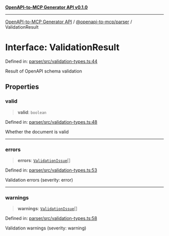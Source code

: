 [**OpenAPI-to-MCP Generator API v0.1.0**](../../../README.md)

***

[OpenAPI-to-MCP Generator API](../../../modules.md) / [@openapi-to-mcp/parser](../README.md) / ValidationResult

# Interface: ValidationResult

Defined in: [parser/src/validation-types.ts:44](https://github.com/salacoste/openapi-mcp-generator/blob/fda5c6400a831cddbad9eacd652e11b2f7410b22/packages/parser/src/validation-types.ts#L44)

Result of OpenAPI schema validation

## Properties

### valid

> **valid**: `boolean`

Defined in: [parser/src/validation-types.ts:48](https://github.com/salacoste/openapi-mcp-generator/blob/fda5c6400a831cddbad9eacd652e11b2f7410b22/packages/parser/src/validation-types.ts#L48)

Whether the document is valid

***

### errors

> **errors**: [`ValidationIssue`](ValidationIssue.md)[]

Defined in: [parser/src/validation-types.ts:53](https://github.com/salacoste/openapi-mcp-generator/blob/fda5c6400a831cddbad9eacd652e11b2f7410b22/packages/parser/src/validation-types.ts#L53)

Validation errors (severity: error)

***

### warnings

> **warnings**: [`ValidationIssue`](ValidationIssue.md)[]

Defined in: [parser/src/validation-types.ts:58](https://github.com/salacoste/openapi-mcp-generator/blob/fda5c6400a831cddbad9eacd652e11b2f7410b22/packages/parser/src/validation-types.ts#L58)

Validation warnings (severity: warning)
